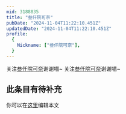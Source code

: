 ```yaml
---
mid: 3188835
title: "叁仟院可奈"
pubDate: "2024-11-04T11:22:10.451Z"
updatedDate: "2024-11-04T11:22:10.451Z"
profile:
  {
    Nickname: ["叁仟院可奈"],
  }
---
```


关注[叁仟院可奈](https://space.bilibili.com/3188835)谢谢喵~ 关注[叁仟院可奈](https://space.bilibili.com/3188835)谢谢喵~

## 此条目有待补充
你可以在[这里](https://github.com/Yuhanawa/VTuber.ICU-Content/edit/master/v/叁仟院可奈/index.md)编辑本文
